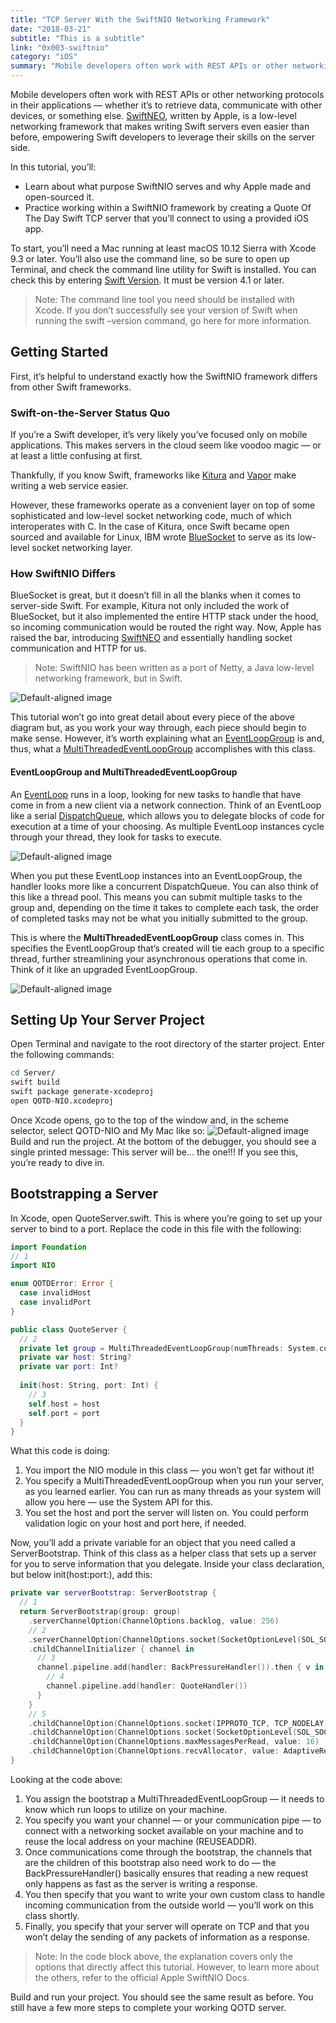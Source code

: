 ```yaml
---
title: "TCP Server With the SwiftNIO Networking Framework"
date: "2018-03-21"
subtitle: "This is a subtitle"
link: "0x003-swiftnio"
category: "iOS"
summary: "Mobile developers often work with REST APIs or other networking protocols in their applications — whether it’s to retrieve data, communicate with other devices, or something else. SwiftNEO, written by Apple, is a low-level networking framework that ..."
---
```

Mobile developers often work with REST APIs or other networking protocols in their applications — whether it’s to retrieve data, communicate with other devices, or something else. [SwiftNEO](http://docutils.sourceforge.net/mirror/setext.html), written by Apple, is a low-level networking framework that makes writing Swift servers even easier than before, empowering Swift developers to leverage their skills on the server side.

In this tutorial, you’ll:
* Learn about what purpose SwiftNIO serves and why Apple made and open-sourced it.
* Practice working within a SwiftNIO framework by creating a Quote Of The Day Swift TCP server that you’ll connect to using a provided iOS app.

To start, you’ll need a Mac running at least macOS 10.12 Sierra with Xcode 9.3 or later. You’ll also use the command line, so be sure to open up Terminal, and check the command line utility for Swift is installed. You can check this by entering [Swift Version](http://docutils.sourceforge.net/mirror/setext.html). It must be version 4.1 or later.

> Note: The command line tool you need should be installed with Xcode. If you don’t successfully see your version of Swift when running the swift –version command, go here for more information.

## Getting Started
First, it’s helpful to understand exactly how the SwiftNIO framework differs from other Swift frameworks.

### Swift-on-the-Server Status Quo
If you’re a Swift developer, it’s very likely you’ve focused only on mobile applications. This makes servers in the cloud seem like voodoo magic — or at least a little confusing at first.

Thankfully, if you know Swift, frameworks like [Kitura](http://docutils.sourceforge.net/mirror/setext.html) and [Vapor](http://docutils.sourceforge.net/mirror/setext.html) make writing a web service easier.

However, these frameworks operate as a convenient layer on top of some sophisticated and low-level socket networking code, much of which interoperates with C. In the case of Kitura, once Swift became open sourced and available for Linux, IBM wrote [BlueSocket](http://docutils.sourceforge.net/mirror/setext.html) to serve as its low-level socket networking layer.

### How SwiftNIO Differs
BlueSocket is great, but it doesn’t fill in all the blanks when it comes to server-side Swift. For example, Kitura not only included the work of BlueSocket, but it also implemented the entire HTTP stack under the hood, so incoming communication would be routed the right way. Now, Apple has raised the bar, introducing [SwiftNEO](http://docutils.sourceforge.net/mirror/setext.html) and essentially handling socket communication and HTTP for us.
> Note: SwiftNIO has been written as a port of Netty, a Java low-level networking framework, but in Swift.

![Default-aligned image](./normansDiagram.jpg)

This tutorial won’t go into great detail about every piece of the above diagram but, as you work your way through, each piece should begin to make sense. However, it’s worth explaining what an [EventLoopGroup]() is and, thus, what a [MultiThreadedEventLoopGroup]() accomplishes with this class.
#### EventLoopGroup and MultiThreadedEventLoopGroup
An [EventLoop]() runs in a loop, looking for new tasks to handle that have come in from a new client via a network connection. Think of an EventLoop like a serial [DispatchQueue](), which allows you to delegate blocks of code for execution at a time of your choosing. As multiple EventLoop instances cycle through your thread, they look for tasks to execute.

![Default-aligned image](./runLoop-1.jpg)

When you put these EventLoop instances into an EventLoopGroup, the handler looks more like a concurrent DispatchQueue. You can also think of this like a thread pool. This means you can submit multiple tasks to the group and, depending on the time it takes to complete each task, the order of completed tasks may not be what you initially submitted to the group.

This is where the **MultiThreadedEventLoopGroup** class comes in. This specifies the EventLoopGroup that’s created will tie each group to a specific thread, further streamlining your asynchronous operations that come in. Think of it like an upgraded EventLoopGroup.

![Default-aligned image](./runLoopGroup.jpg)

## Setting Up Your Server Project
Open Terminal and navigate to the root directory of the starter project. Enter the following commands:
```bash
cd Server/
swift build
swift package generate-xcodeproj
open QOTD-NIO.xcodeproj
```
Once Xcode opens, go to the top of the window and, in the scheme selector, select QOTD-NIO and My Mac like so:
![Default-aligned image](./schemeSelectorStarter.jpg)
Build and run the project. At the bottom of the debugger, you should see a single printed message: This server will be… the one!!! If you see this, you’re ready to dive in.
## Bootstrapping a Server
In Xcode, open QuoteServer.swift. This is where you’re going to set up your server to bind to a port.
Replace the code in this file with the following:
```swift
import Foundation
// 1
import NIO

enum QOTDError: Error {
  case invalidHost
  case invalidPort
}

public class QuoteServer {
  // 2
  private let group = MultiThreadedEventLoopGroup(numThreads: System.coreCount)
  private var host: String?
  private var port: Int?
  
  init(host: String, port: Int) {
    // 3
    self.host = host
    self.port = port
  } 
}

```
What this code is doing:
1. You import the NIO module in this class — you won’t get far without it!
2. You specify a MultiThreadedEventLoopGroup when you run your server, as you learned earlier. You can run as many threads as your system will allow you here — use the System API for this.
3. You set the host and port the server will listen on. You could perform validation logic on your host and port here, if needed.

Now, you’ll add a private variable for an object that you need called a ServerBootstrap. Think of this class as a helper class that sets up a server for you to serve information that you delegate. Inside your class declaration, but below init(host:port:), add this:
```swift
private var serverBootstrap: ServerBootstrap {
  // 1
  return ServerBootstrap(group: group)
    .serverChannelOption(ChannelOptions.backlog, value: 256)
    // 2
    .serverChannelOption(ChannelOptions.socket(SocketOptionLevel(SOL_SOCKET), SO_REUSEADDR), value: 1)
    .childChannelInitializer { channel in
      // 3
      channel.pipeline.add(handler: BackPressureHandler()).then { v in
        // 4
        channel.pipeline.add(handler: QuoteHandler())
      }
    }
    // 5
    .childChannelOption(ChannelOptions.socket(IPPROTO_TCP, TCP_NODELAY), value: 1)
    .childChannelOption(ChannelOptions.socket(SocketOptionLevel(SOL_SOCKET), SO_REUSEADDR), value: 1)
    .childChannelOption(ChannelOptions.maxMessagesPerRead, value: 16)
    .childChannelOption(ChannelOptions.recvAllocator, value: AdaptiveRecvByteBufferAllocator())
}
```
Looking at the code above:
1. You assign the bootstrap a MultiThreadedEventLoopGroup — it needs to know which run loops to utilize on your machine.
2. You specify you want your channel — or your communication pipe — to connect with a networking socket available on your machine and to reuse the local address on your machine (REUSEADDR).
3. Once communications come through the bootstrap, the channels that are the children of this bootstrap also need work to do — the BackPressureHandler() basically ensures that reading a new request only happens as fast as the server is writing a response.
4. You then specify that you want to write your own custom class to handle incoming communication from the outside world — you’ll work on this class shortly.
5. Finally, you specify that your server will operate on TCP and that you won’t delay the sending of any packets of information as a response.
 
> Note: In the code block above, the explanation covers only the options that directly affect this tutorial. However, to learn more about the others, refer to the official Apple SwiftNIO Docs.
 
Build and run your project. You should see the same result as before. You still have a few more steps to complete your working QOTD server.